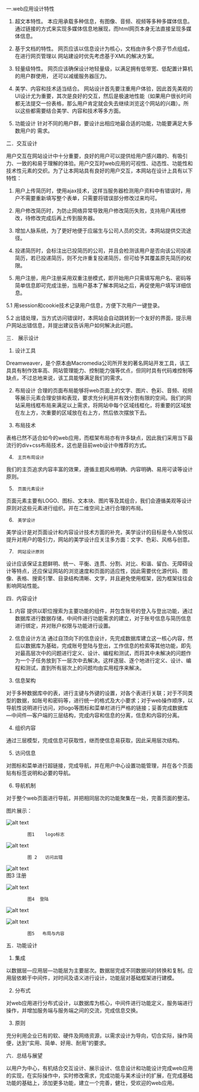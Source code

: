 一.web应用设计特性

1.  超文本特性。
本应用承载多种信息，有图像、音频、视频等多种多媒体信息。通过链接的方式来实现多媒体信息地展现，而html网页本身无法直接呈现多媒体信息。

2.	基于文档的特性。
			网页应该以信息设计为核心，文档由许多个原子节点组成，在进行网页管理以		网站建设时优先考虑基于XML的解决方案。

3.	轻量级特性。
			网页应该确保设计地轻量级，以满足拥有低带宽、低配置计算机的用户群使用，		还可以减缓服务器压力。

4.	美学、内容和技术适当结合。
网站设计首先要注重用户体验，因此首先美观的UI设计尤为重要，其次是良好的交互，然后是极速地性能（如果用户很长时间都无法提交一份表格，那么用户肯定就会失去继续浏览这个网站的兴趣）。所以这些都需要结合美学、内容和技术等多方面。

5.	功能设计
			针对不同的用户群，要设计出相应地最合适的功能，功能要满足大多数用户的		需求。

二．交互设计

用户交互在网站设计中十分重要，良好的用户可以提供给用户感兴趣的、有吸引力、一致的和易于理解的体验。用户交互时web应用的可视性、动态性、功能性和技术性元素的交织。为了让本网站具有良好的用户交互，本网站在设计上具有以下特性：

1.	用户上传简历时，使用ajax技术，这样当服务器检测用户资料中有错误时，用户不需要重新填写整个表单，只需要将错误部分修改过来均可。

2.	用户修改简历时，为防止网络异常导致用户修改简历失败，支持用户离线修改，待修改完成后再上传到服务器。

3.	增加人脉系统，为了更好地便于应届生与公司人员的交流，本网站提供交流途径。

4.	投递简历时，会标注出已投简历的公司，并且会检测该用户是否向该公司投递简历，若已投递简历，则不允许重复投递简历，但可给予其覆盖原先简历的权限。

5.	用户注册，用户注册采用双重注册模式，即开始用户只需填写用户名、密码等简单信息即可完成注册，当用户基本了解本网站之后，再促使用户填写详细信息。

5.1	用session和cookie技术记录用户信息，方便下次用户一键登录。 

5.2	出错处理，当方式访问错误时，本网站会自动跳转到一个友好的界面，提示用户网站出错信息，并提出建议告诉用户如何解决此问题。



三．	展示设计

1.	设计工具

Dreamweaver，是个原本由Macromedia公司所开发的著名网站开发工具，该工具具有制作效率高、网站管理能力、控制能力强等优点，但同时具有代码难控制等缺点，不过总地来说，该工具能够满足我们的需求。

2.	布局设计
合理的页面布局能够将web页面上的文字、图片、色彩、音频、视频等展示元素合理安排和表现，要求充分利用并有效分割有限的空间。我们的网站采用线框布局来满足以上需求，将网站中每个区域线框化，将重要的区域放在左上方，次重要的区域放在右上方，然后依次摆放下去。

3.	 布局技术

表格已然不适合如今的web应用，而框架布局亦有许多缺点，因此我们采用当下最流行的div+css布局技术，这也是目前web设计中推荐的方式。

4.		主页布局设计

我们的主页追求内容丰富的效果，遵循主题风格明确、内容明确、易用可读等设计原则。

5.		页面元素设计

页面元素主要有LOGO、图标、文本块、图片等及其组合，我们会遵循美观等设计原则对这些元素进行组织。并在二维空间上进行合理的布局。

6.		美学设计

美学设计是对页面设计和内容设计技术方面的补充，美学设计的目标是令人愉悦以提升对用户的吸引力，网站的美学设计应关注多方面：文字、色彩、风格与创意。

7.		网站设计原则

设计应该保证主题鲜明、统一、平衡、连贯、分割、对比、和谐、留白、无障碍设计等特点，还应保证网站的浏览速度和页面的适应性，因此需要优化源代码、图像、表格、搜索引擎、目录结构清晰、文字，并且避免使用框架，因为框架往往会影响网站性能。

四．内容设计

1.	内容
			提供以职位搜索为主要功能的组件，并包含账号的登入与登出功能，通过数据库进行数据存储，中间件进行功能需求的建立，对于账号信息与简历信息进行绑定，并对账户权限与功能进行设置。

2.	信息设计方法
			通过自顶向下的信息设计，先完成数据库建立这一核心内容，然后以数据库为基础，完成账号登陆与登出，工作信息的检索等其他功能，即先对最高层次中的问题进行定义、设计、编程和测试，而将其中未解决的问题作为一个子任务放到下一层次中去解决。这样逐层、逐个地进行定义、设计、编程和测试，直到所有层次上的问题均由实用程序来解决。

3.	信息架构

对于多种数据库中的表，进行主键与外键的设置，对各个表进行关联；对于不同类型的数据，如账号和密码等，进行统一的格式及大小要求；对于web操作顺序，以导航性说明进行访问，对logo等图标和菜单栏进行严格的链接；妥善完成数据库—中间件—客户端的三层结构，完成内容和信息的分离，信息和内容的分离。

4.	组织内容

通过三层模型，完成信息可获取性，继而使信息易获取，因此采用层次结构。

5.	访问信息

对图标和菜单进行超链接，完成导航，并在用户中心设置功能管理，并在各个页面贴有标签说明和必要的导航。

6.	导航机制

对于整个web页面进行导航，并把相同层次的功能聚集在一处，完善页面的整洁。

图片展示：


![alt text](http://ww2.sinaimg.cn/mw1024/8a9dfd75jw1e5follgzszj20ai0a5q4r.jpg)

			图1    logo标志

![alt text](http://ww4.sinaimg.cn/mw1024/8a9dfd75jw1e5folmrj14j20k80dvacq.jpg)

			图 2   访问出错

![alt text](http://ww3.sinaimg.cn/mw1024/8a9dfd75jw1e5folnmlkvj20hy0a6jrw.jpg)	
               		图3    注册

![alt text](http://ww2.sinaimg.cn/mw1024/8a9dfd75jw1e5fp1sb7imj20e408ajsb.jpg)

			图4  登陆   

![alt text](http://ww2.sinaimg.cn/mw1024/8a9dfd75jw1e5folm7xa8j20n7098jvn.jpg)

![alt text](http://ww2.sinaimg.cn/mw1024/8a9dfd75jw1e5folnb1kfj20o906u0uj.jpg)

			图5   布局与内容

五．功能设计 

1.	集成

以数据层—应用层—功能层为主要层次。数据层完成不同数据间的转换和复制。应用层依赖于中间件，对时间及语义进行设计，功能层对基础框架进行建模。

2.	分布式

对web应用进行分布式设计，以数据库为核心，中间件进行功能定义，服务端进行操作，并增加服务端与服务端之间的交流，完成信息交换。

3.	原则

充分利用企业已有的软、硬件及网络资源，以需求设计为导向，切合实际，操作简便，达到“实用、简单、好用、耐用”的要求。

六．总结与展望

以用户为中心，有机结合交互设计、展示设计、信息设计和功能设计完成web应用的实现，在实际操作中，实时修改需求，完成功能与美术设计的扩展，在完成基础功能的基础上，添加更多功能，建立一个完善，健壮，受欢迎的web应用。
